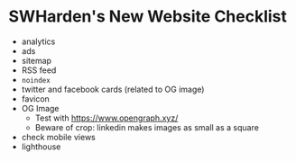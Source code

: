 # SWHarden's New Website Checklist

* analytics
* ads
* sitemap
* RSS feed
* `noindex`
* twitter and facebook cards (related to OG image)
* favicon
* OG Image
  * Test with https://www.opengraph.xyz/
  * Beware of crop: linkedin makes images as small as a square
* check mobile views
* lighthouse
